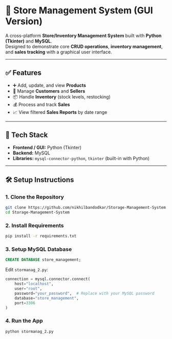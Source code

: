 # 🛒 Store Management System (GUI Version)

A cross-platform **Store/Inventory Management System** built with **Python (Tkinter)** and **MySQL**.  
Designed to demonstrate core **CRUD operations**, **inventory management**, and **sales tracking** with a graphical user interface.

---

## ✅ Features

- ➕ Add, update, and view **Products**
- 👥 Manage **Customers** and **Sellers**
- 📦 Handle **Inventory** (stock levels, restocking)
- 💰 Process and track **Sales**
- 📈 View filtered **Sales Reports** by date range

---

## 🧰 Tech Stack

- **Frontend / GUI:** Python (Tkinter)
- **Backend:** MySQL
- **Libraries:** `mysql-connector-python`, `tkinter` (built-in with Python)

---

## 🛠️ Setup Instructions

### 1. Clone the Repository

```bash
git clone https://github.com/nikhilbandodkar/Storage-Management-System.git
cd Storage-Management-System
```
### 2. Install Requirements
```bash
pip install -r requirements.txt
```

### 3. Setup MySQL Database
```sql
CREATE DATABASE store_management;
```

Edit `stormanag_2.py`:
```python
connection = mysql.connector.connect(
    host="localhost",
    user="root",
    password="your_password",  # Replace with your MySQL password
    database="store_management",
    port=3306
)
```

### 4. Run the App
```bash
python stormanag_2.py
```
